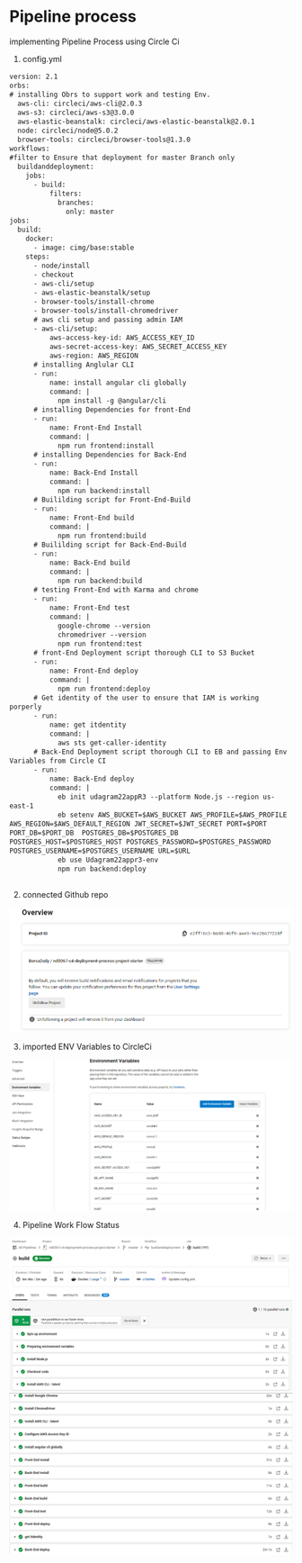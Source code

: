 # Pipeline process

implementing Pipeline Process using Circle Ci

1.  config.yml

```
version: 2.1
orbs:
# installing Obrs to support work and testing Env.
  aws-cli: circleci/aws-cli@2.0.3
  aws-s3: circleci/aws-s3@3.0.0
  aws-elastic-beanstalk: circleci/aws-elastic-beanstalk@2.0.1
  node: circleci/node@5.0.2
  browser-tools: circleci/browser-tools@1.3.0
workflows:
#filter to Ensure that deployment for master Branch only
  buildanddeployment:
    jobs:
      - build:
          filters:
            branches:
              only: master
jobs:
  build:
    docker:
      - image: cimg/base:stable
    steps:
      - node/install
      - checkout
      - aws-cli/setup
      - aws-elastic-beanstalk/setup
      - browser-tools/install-chrome
      - browser-tools/install-chromedriver
      # aws cli setup and passing admin IAM
      - aws-cli/setup:
          aws-access-key-id: AWS_ACCESS_KEY_ID
          aws-secret-access-key: AWS_SECRET_ACCESS_KEY
          aws-region: AWS_REGION
      # installing Anglular CLI    
      - run:
          name: install angular cli globally
          command: |
            npm install -g @angular/cli
      # installing Dependencies for front-End      
      - run:
          name: Front-End Install
          command: |
            npm run frontend:install
      # installing Dependencies for Back-End 
      - run:
          name: Back-End Install
          command: |
            npm run backend:install
      # Buililding script for Front-End-Build
      - run:
          name: Front-End build
          command: |
            npm run frontend:build
      # Buililding script for Back-End-Build
      - run:
          name: Back-End build
          command: |
            npm run backend:build
      # testing Front-End with Karma and chrome
      - run:
          name: Front-End test
          command: |
            google-chrome --version
            chromedriver --version
            npm run frontend:test
      # front-End Deployment script thorough CLI to S3 Bucket      
      - run:
          name: Front-End deploy
          command: |
            npm run frontend:deploy
      # Get identity of the user to ensure that IAM is working porperly    
      - run:
          name: get itdentity
          command: |
            aws sts get-caller-identity
      # Back-End Deployment script thorough CLI to EB and passing Env Variables from Circle CI   
      - run:
          name: Back-End deploy
          command: |
            eb init udagram22appR3 --platform Node.js --region us-east-1
            eb setenv AWS_BUCKET=$AWS_BUCKET AWS_PROFILE=$AWS_PROFILE AWS_REGION=$AWS_DEFAULT_REGION JWT_SECRET=$JWT_SECRET PORT=$PORT PORT_DB=$PORT_DB	 POSTGRES_DB=$POSTGRES_DB POSTGRES_HOST=$POSTGRES_HOST POSTGRES_PASSWORD=$POSTGRES_PASSWORD POSTGRES_USERNAME=$POSTGRES_USERNAME URL=$URL
            eb use Udagram22appr3-env
            npm run backend:deploy
      
```
2. connected Github repo

![alt text](https://github.com/BorsaDaily/nd0067-c4-deployment-process-project-starter/blob/master/screenshots/CircleCi%20-%20linked%20Github.PNG "linked Github")

3. imported ENV Variables to CircleCi

![alt text](https://github.com/BorsaDaily/nd0067-c4-deployment-process-project-starter/blob/master/screenshots/CircleCi%20-%20linked%20env%20variables.PNG "ENV Variables")

4. Pipeline Work Flow Status

![alt text](https://github.com/BorsaDaily/nd0067-c4-deployment-process-project-starter/blob/master/screenshots/CircleCi%20-CI-CD%20status%20-1.PNG "status1")
![alt text](https://github.com/BorsaDaily/nd0067-c4-deployment-process-project-starter/blob/master/screenshots/CircleCi%20-CI-CD%20status%20-2.PNG "status2") 